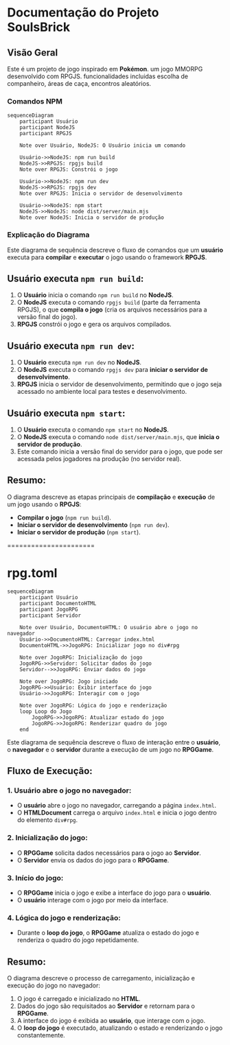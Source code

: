 # Documentação do Projeto SoulsBrick

## Visão Geral

Este é um projeto de jogo inspirado em **Pokémon**.
um jogo MMORPG desenvolvido com RPGJS. funcionalidades incluidas escolha de companheiro, áreas de caça, encontros aleatórios.

### Comandos NPM
```mermaid
sequenceDiagram
    participant Usuário
    participant NodeJS
    participant RPGJS

    Note over Usuário, NodeJS: O Usuário inicia um comando

    Usuário->>NodeJS: npm run build
    NodeJS->>RPGJS: rpgjs build
    Note over RPGJS: Constrói o jogo

    Usuário->>NodeJS: npm run dev
    NodeJS->>RPGJS: rpgjs dev
    Note over RPGJS: Inicia o servidor de desenvolvimento

    Usuário->>NodeJS: npm start
    NodeJS->>NodeJS: node dist/server/main.mjs
    Note over NodeJS: Inicia o servidor de produção
```

### Explicação do Diagrama

Este diagrama de sequência descreve o fluxo de comandos que um **usuário** executa para **compilar** e **executar** o jogo usando o framework **RPGJS**.

## Usuário executa `npm run build`:
1. O **Usuário** inicia o comando `npm run build` no **NodeJS**.
2. O **NodeJS** executa o comando `rpgjs build` (parte da ferramenta RPGJS), o que **compila o jogo** (cria os arquivos necessários para a versão final do jogo).
3. **RPGJS** constrói o jogo e gera os arquivos compilados.

## Usuário executa `npm run dev`:
1. O **Usuário** executa `npm run dev` no **NodeJS**.
2. O **NodeJS** executa o comando `rpgjs dev` para **iniciar o servidor de desenvolvimento**.
3. **RPGJS** inicia o servidor de desenvolvimento, permitindo que o jogo seja acessado no ambiente local para testes e desenvolvimento.

## Usuário executa `npm start`:
1. O **Usuário** executa o comando `npm start` no **NodeJS**.
2. O **NodeJS** executa o comando `node dist/server/main.mjs`, que **inicia o servidor de produção**.
3. Este comando inicia a versão final do servidor para o jogo, que pode ser acessada pelos jogadores na produção (no servidor real).

## Resumo:
O diagrama descreve as etapas principais de **compilação** e **execução** de um jogo usando o **RPGJS**:
- **Compilar o jogo** (`npm run build`).
- **Iniciar o servidor de desenvolvimento** (`npm run dev`).
- **Iniciar o servidor de produção** (`npm start`).

======================

# rpg.toml

```mermaid
sequenceDiagram
    participant Usuário
    participant DocumentoHTML
    participant JogoRPG
    participant Servidor

    Note over Usuário, DocumentoHTML: O usuário abre o jogo no navegador
    Usuário->>DocumentoHTML: Carregar index.html
    DocumentoHTML->>JogoRPG: Inicializar jogo no div#rpg

    Note over JogoRPG: Inicialização do jogo
    JogoRPG->>Servidor: Solicitar dados do jogo
    Servidor-->>JogoRPG: Enviar dados do jogo

    Note over JogoRPG: Jogo iniciado
    JogoRPG->>Usuário: Exibir interface do jogo
    Usuário->>JogoRPG: Interagir com o jogo

    Note over JogoRPG: Lógica do jogo e renderização
    loop Loop do Jogo
        JogoRPG->>JogoRPG: Atualizar estado do jogo
        JogoRPG->>JogoRPG: Renderizar quadro do jogo
    end
```

Este diagrama de sequência descreve o fluxo de interação entre o **usuário**, o **navegador** e o **servidor** durante a execução de um jogo no **RPGGame**.

## Fluxo de Execução:

### 1. **Usuário abre o jogo no navegador:**
- O **usuário** abre o jogo no navegador, carregando a página `index.html`.
- O **HTMLDocument** carrega o arquivo `index.html` e inicia o jogo dentro do elemento `div#rpg`.

### 2. **Inicialização do jogo:**
- O **RPGGame** solicita dados necessários para o jogo ao **Servidor**.
- O **Servidor** envia os dados do jogo para o **RPGGame**.

### 3. **Início do jogo:**
- O **RPGGame** inicia o jogo e exibe a interface do jogo para o **usuário**.
- O **usuário** interage com o jogo por meio da interface.

### 4. **Lógica do jogo e renderização:**
- Durante o **loop do jogo**, o **RPGGame** atualiza o estado do jogo e renderiza o quadro do jogo repetidamente.
  
## Resumo:
O diagrama descreve o processo de carregamento, inicialização e execução do jogo no navegador:
1. O jogo é carregado e inicializado no **HTML**.
2. Dados do jogo são requisitados ao **Servidor** e retornam para o **RPGGame**.
3. A interface do jogo é exibida ao **usuário**, que interage com o jogo.
4. O **loop do jogo** é executado, atualizando o estado e renderizando o jogo constantemente.